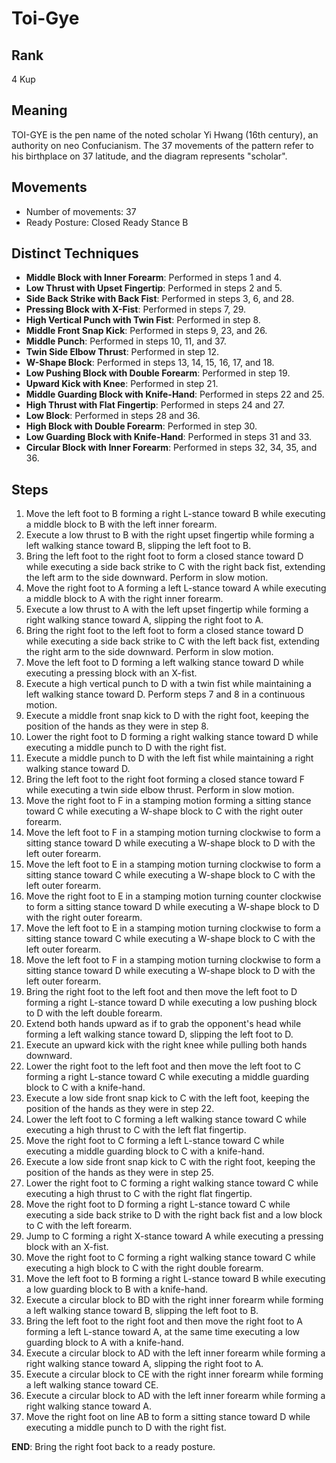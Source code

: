 # Toi-Gye

## Rank

4 Kup

## Meaning

TOI-GYE is the pen name of the noted scholar Yi Hwang (16th century), an authority on neo Confucianism. The 37 movements of the pattern refer to his birthplace on 37 latitude, and the diagram represents "scholar".

## Movements

- Number of movements: 37
- Ready Posture: Closed Ready Stance B
  
## Distinct Techniques

- **Middle Block with Inner Forearm**: Performed in steps 1 and 4.
- **Low Thrust with Upset Fingertip**: Performed in steps 2 and 5.
- **Side Back Strike with Back Fist**: Performed in steps 3, 6, and 28.
- **Pressing Block with X-Fist**: Performed in steps 7, 29.
- **High Vertical Punch with Twin Fist**: Performed in step 8.
- **Middle Front Snap Kick**: Performed in steps 9, 23, and 26.
- **Middle Punch**: Performed in steps 10, 11, and 37.
- **Twin Side Elbow Thrust**: Performed in step 12.
- **W-Shape Block**: Performed in steps 13, 14, 15, 16, 17, and 18.
- **Low Pushing Block with Double Forearm**: Performed in step 19.
- **Upward Kick with Knee**: Performed in step 21.
- **Middle Guarding Block with Knife-Hand**: Performed in steps 22 and 25.
- **High Thrust with Flat Fingertip**: Performed in steps 24 and 27.
- **Low Block**: Performed in steps 28 and 36.
- **High Block with Double Forearm**: Performed in step 30.
- **Low Guarding Block with Knife-Hand**: Performed in steps 31 and 33.
- **Circular Block with Inner Forearm**: Performed in steps 32, 34, 35, and 36.

## Steps

1. Move the left foot to B forming a right L-stance toward B while executing a middle block to B with the left inner forearm.
2. Execute a low thrust to B with the right upset fingertip while forming a left walking stance toward B, slipping the left foot to B.
3. Bring the left foot to the right foot to form a closed stance toward D while executing a side back strike to C with the right back fist, extending the left arm to the side downward. Perform in slow motion.
4. Move the right foot to A forming a left L-stance toward A while executing a middle block to A with the right inner forearm.
5. Execute a low thrust to A with the left upset fingertip while forming a right walking stance toward A, slipping the right foot to A.
6. Bring the right foot to the left foot to form a closed stance toward D while executing a side back strike to C with the left back fist, extending the right arm to the side downward. Perform in slow motion.
7. Move the left foot to D forming a left walking stance toward D while executing a pressing block with an X-fist.
8. Execute a high vertical punch to D with a twin fist while maintaining a left walking stance toward D. Perform steps 7 and 8 in a continuous motion.
9. Execute a middle front snap kick to D with the right foot, keeping the position of the hands as they were in step 8.
10. Lower the right foot to D forming a right walking stance toward D while executing a middle punch to D with the right fist.
11. Execute a middle punch to D with the left fist while maintaining a right walking stance toward D.
12. Bring the left foot to the right foot forming a closed stance toward F while executing a twin side elbow thrust. Perform in slow motion.
13. Move the right foot to F in a stamping motion forming a sitting stance toward C while executing a W-shape block to C with the right outer forearm.
14. Move the left foot to F in a stamping motion turning clockwise to form a sitting stance toward D while executing a W-shape block to D with the left outer forearm.
15. Move the left foot to E in a stamping motion turning clockwise to form a sitting stance toward C while executing a W-shape block to C with the left outer forearm.
16. Move the right foot to E in a stamping motion turning counter clockwise to form a sitting stance toward D while executing a W-shape block to D with the right outer forearm.
17. Move the left foot to E in a stamping motion turning clockwise to form a sitting stance toward C while executing a W-shape block to C with the left outer forearm.
18. Move the left foot to F in a stamping motion turning clockwise to form a sitting stance toward D while executing a W-shape block to D with the left outer forearm.
19. Bring the right foot to the left foot and then move the left foot to D forming a right L-stance toward D while executing a low pushing block to D with the left double forearm.
20. Extend both hands upward as if to grab the opponent's head while forming a left walking stance toward D, slipping the left foot to D.
21. Execute an upward kick with the right knee while pulling both hands downward.
22. Lower the right foot to the left foot and then move the left foot to C forming a right L-stance toward C while executing a middle guarding block to C with a knife-hand.
23. Execute a low side front snap kick to C with the left foot, keeping the position of the hands as they were in step 22.
24. Lower the left foot to C forming a left walking stance toward C while executing a high thrust to C with the left flat fingertip.
25. Move the right foot to C forming a left L-stance toward C while executing a middle guarding block to C with a knife-hand.
26. Execute a low side front snap kick to C with the right foot, keeping the position of the hands as they were in step 25.
27. Lower the right foot to C forming a right walking stance toward C while executing a high thrust to C with the right flat fingertip.
28. Move the right foot to D forming a right L-stance toward C while executing a side back strike to D with the right back fist and a low block to C with the left forearm.
29. Jump to C forming a right X-stance toward A while executing a pressing block with an X-fist.
30. Move the right foot to C forming a right walking stance toward C while executing a high block to C with the right double forearm.
31. Move the left foot to B forming a right L-stance toward B while executing a low guarding block to B with a knife-hand.
32. Execute a circular block to BD with the right inner forearm while forming a left walking stance toward B, slipping the left foot to B.
33. Bring the left foot to the right foot and then move the right foot to A forming a left L-stance toward A, at the same time executing a low guarding block to A with a knife-hand.
34. Execute a circular block to AD with the left inner forearm while forming a right walking stance toward A, slipping the right foot to A.
35. Execute a circular block to CE with the right inner forearm while forming a left walking stance toward CE.
36. Execute a circular block to AD with the left inner forearm while forming a right walking stance toward A.
37. Move the right foot on line AB to form a sitting stance toward D while executing a middle punch to D with the right fist.

**END**: Bring the right foot back to a ready posture.
